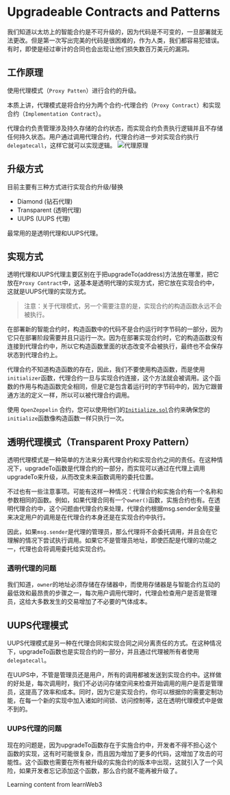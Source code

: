 # Upgradeable Contracts and Patterns
我们知道以太坊上的智能合约是不可升级的，因为代码是不可变的，一旦部署就无法更改。但是第一次写出完美的代码是很困难的，作为人类，我们都容易犯错误。有时，即使是经过审计的合同也会出现让他们损失数百万美元的漏洞。

## 工作原理
使用代理模式（`Proxy Patten`）进行合约的升级。

本质上讲，代理模式是将合约分为两个合约-代理合约（`Proxy Contract`）和实现合约（`Implementation Contract`）。

代理合约负责管理涉及持久存储的合约状态，而实现合约负责执行逻辑并且不存储任何持久状态。用户通过调用代理合约，代理合约进一步对实现合约执行`delegatecall`，这样它就可以实现逻辑。
![代理原理](https://i.imgur.com/NpGQqsL.png)

## 升级方式
目前主要有三种方式进行实现合约升级/替换
- Diamond  (钻石代理)
- Transparent  (透明代理)
- UUPS (UUPS 代理)

最常用的是透明代理和UUPS代理。

## 实现方式
透明代理和UUPS代理主要区别在于把upgradeTo(address)方法放在哪里，把它放在`Proxy Contract`中，这基本是透明代理的实现方式，把它放在实现合约中，这就是UUPS代理的实现方式。

>注意：关于代理模式，另一个需要注意的是，实现合约的构造函数永远不会被执行。

在部署新的智能合约时，构造函数中的代码不是合约运行时字节码的一部分，因为它只在部署阶段需要并且只运行一次。因为在部署实现合约时，它的构造函数没有连接到代理合约中，所以它构造函数里面的状态改变不会被执行，最终也不会保存状态到代理合约上。

代理合约不知道构造函数的存在，因此，我们不要使用构造函数，而是使用`initializer`函数，代理合约一旦与实现合约连接，这个方法就会被调用。这个函数的作用与构造函数完全相同，但是它是包含着运行时的字节码中的，因为它跟普通方法的定义一样，所以可以被代理合约调用。

使用 `OpenZeppelin` 合约，您可以使用他们的[`Initialize.sol`](https://docs.openzeppelin.com/upgrades-plugins/1.x/proxies#the-constructor-caveat)合约来确保您的`initialize`函数像构造函数一样只执行一次。

## 透明代理模式（Transparent Proxy Pattern）
透明代理模式是一种简单的方法来分离代理合约和实现合约之间的责任。在这种情况下，upgradeTo函数是代理合约的一部分，而实现可以通过在代理上调用upgradeTo来升级，从而改变未来函数调用的委托位置。

不过也有一些注意事项。可能有这样一种情况：代理合约和实施合约有一个名称和参数相同的函数。例如，如果代理合同有一个`owner()`函数，实施合约也有。在透明代理合约中，这个问题由代理合约来处理，代理合约根据msg.sender全局变量来决定用户的调用是在代理合约本身还是在实现合约中执行。

因此，如果`msg.sender`是代理的管理员，那么代理将不会委托调用，并且会在它理解的情况下尝试执行调用。如果它不是管理员地址，即使匹配是代理的功能之一，代理也会将调用委托给实现合约。

### 透明代理的问题
我们知道，`owner`的地址必须存储在存储器中，而使用存储器是与智能合约互动的最低效和最昂贵的步骤之一，每次用户调用代理时，代理会检查用户是否是管理员，这给大多数发生的交易增加了不必要的气体成本。

## UUPS代理模式
UUPS代理模式是另一种在代理合同和实现合同之间分离责任的方式。在这种情况下，upgradeTo函数也是实现合约的一部分，并且通过代理被所有者使用`delegatecall`。

在UUPS中，不管是管理员还是用户，所有的调用都被发送到实现合约中。这样做的好处是，每次调用时，我们不必访问存储空间来检查开始调用的用户是否是管理员，这提高了效率和成本。同时，因为它是实现合约，你可以根据你的需要定制功能，在每一个新的实现中加入诸如时间锁、访问控制等，这在透明代理模式中是做不到的。

### UUPS代理的问题
现在的问题是，因为upgradeTo函数存在于实施合约中，开发者不得不担心这个函数的实现，这有时可能很复杂，而且因为增加了更多的代码，这增加了攻击的可能性。这个函数也需要在所有被升级的实施合约的版本中出现，这就引入了一个风险，如果开发者忘记添加这个函数，那么合约就不能再被升级了。


Learning content from learnWeb3
